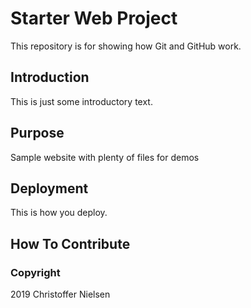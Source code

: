 # Starter Web Project

This repository is for showing how Git and GitHub work.

## Introduction

This is just some introductory text.

## Purpose

Sample website with plenty of files for demos

## Deployment

This is how you deploy.

## How To Contribute

### Copyright

2019 Christoffer Nielsen